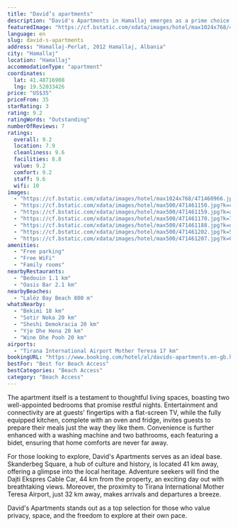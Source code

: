 ```yaml
---
title: "David’s apartments"
description: "David's Apartments in Hamallaj emerges as a prime choice for travelers seeking comfort and convenience in a serene setting."
featuredImage: "https://cf.bstatic.com/xdata/images/hotel/max1024x768/471460966.jpg?k=7afdcf5fb840454b037a5b313a23ac0ee6ea1440ded52075664d526f816be61e&o=&hp=1"
language: en
slug: david-s-apartments
address: "Hamallaj-Perlat, 2012 Hamallaj, Albania"
city: "Hamallaj"
location: "Hamallaj"
accommodationType: "apartment"
coordinates:
  lat: 41.48716908
  lng: 19.52033426
price: "US$35"
priceFrom: 35
starRating: 3
rating: 9.2
ratingWords: "Outstanding"
numberOfReviews: 7
ratings:
  overall: 9.2
  location: 7.9
  cleanliness: 9.6
  facilities: 8.8
  value: 9.2
  comfort: 9.2
  staff: 9.6
  wifi: 10
images:
  - "https://cf.bstatic.com/xdata/images/hotel/max1024x768/471460966.jpg?k=7afdcf5fb840454b037a5b313a23ac0ee6ea1440ded52075664d526f816be61e&o=&hp=1"
  - "https://cf.bstatic.com/xdata/images/hotel/max500/471461150.jpg?k=c93485d5a2079a4ef50ddf61ebbab1cb36194972fe7125195fac6beeaacaca7d&o=&hp=1"
  - "https://cf.bstatic.com/xdata/images/hotel/max500/471461159.jpg?k=ab064ab0aa441440e7d19544580af8ce1d5ed9eb8668b3e640e47fd2653e3d49&o=&hp=1"
  - "https://cf.bstatic.com/xdata/images/hotel/max500/471461170.jpg?k=7f3ab4915c22226218868b3a8abd21010f293f725f5894972bffc6e468b2136c&o=&hp=1"
  - "https://cf.bstatic.com/xdata/images/hotel/max500/471461188.jpg?k=d08824c315609c0f9b247e35db06b6b252b083f1a62a041ffd59765dedc48442&o=&hp=1"
  - "https://cf.bstatic.com/xdata/images/hotel/max500/471461202.jpg?k=55bb54f2ae190565c87806383121d58810e8a121634844b061c8f7b3ea3dfa6c&o=&hp=1"
  - "https://cf.bstatic.com/xdata/images/hotel/max500/471461207.jpg?k=0fd11ce0641eff8690cd34610b3ed1b9bf621df61a7dd4a5eeebe8022007f917&o=&hp=1"
amenities:
  - "Free parking"
  - "Free WiFi"
  - "Family rooms"
nearbyRestaurants:
  - "Bedouin 1.1 km"
  - "Oasis Bar 2.1 km"
nearbyBeaches:
  - "Lalëz Bay Beach 800 m"
whatsNearby:
  - "Bekimi 18 km"
  - "Sotir Noka 20 km"
  - "Sheshi Demokracia 20 km"
  - "Yje Dhe Hena 20 km"
  - "Wine Dhe Pooh 20 km"
airports:
  - "Tirana International Airport Mother Teresa 17 km"
bookingURL: "https://www.booking.com/hotel/al/davids-apartments.en-gb.html?aid=8035640"
bestFor: "Best for Beach Access"
bestCategories: "Beach Access"
category: "Beach Access"
---
```


The apartment itself is a testament to thoughtful living spaces, boasting two well-appointed bedrooms that promise restful nights. Entertainment and connectivity are at guests' fingertips with a flat-screen TV, while the fully equipped kitchen, complete with an oven and fridge, invites guests to prepare their meals just the way they like them. Convenience is further enhanced with a washing machine and two bathrooms, each featuring a bidet, ensuring that home comforts are never far away.

For those looking to explore, David's Apartments serves as an ideal base. Skanderbeg Square, a hub of culture and history, is located 41 km away, offering a glimpse into the local heritage. Adventure seekers will find the Dajti Ekspres Cable Car, 44 km from the property, an exciting day out with breathtaking views. Moreover, the proximity to Tirana International Mother Teresa Airport, just 32 km away, makes arrivals and departures a breeze.

David's Apartments stands out as a top selection for those who value privacy, space, and the freedom to explore at their own pace.